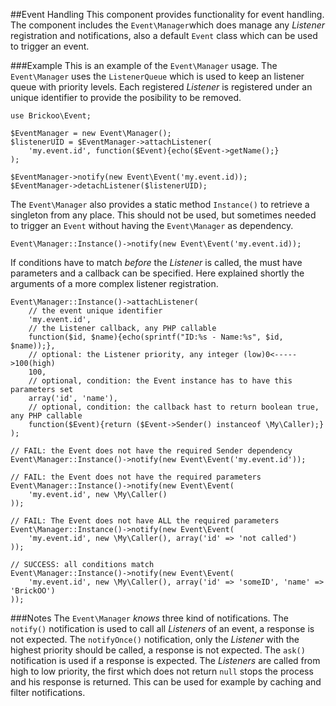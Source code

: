 ##Event Handling
This component provides functionality for event handling. 
The component includes the `Event\Manager`which does manage any *Listener* registration and notifications, 
also a default `Event` class which can be used to trigger an event.


###Example
This is an example of the `Event\Manager` usage. 
The `Event\Manager` uses the `ListenerQueue` which is used to keep an listener queue with priority levels.
Each registered *Listener* is registered under an unique identifier to provide the posibility to be removed.

    use Brickoo\Event;

    $EventManager = new Event\Manager();
    $listenerUID = $EventManager->attachListener(
        'my.event.id', function($Event){echo($Event->getName();}
    );

    $EventManager->notify(new Event\Event('my.event.id));
    $EventManager->detachListener($listenerUID);


The `Event\Manager` also provides a static method `Instance()` to retrieve a singleton from any place. 
This should not be used, but sometimes needed to trigger an `Event` without having the `Event\Manager` as dependency.

    Event\Manager::Instance()->notify(new Event\Event('my.event.id));


If conditions have to match *before* the *Listener* is called, the must have parameters and a callback can be specified. 
Here explained shortly the arguments of a more complex listener registration.

    Event\Manager::Instance()->attachListener(
        // the event unique identifier
        'my.event.id',
        // the Listener callback, any PHP callable
        function($id, $name){echo(sprintf("ID:%s - Name:%s", $id, $name));},
        // optional: the Listener priority, any integer (low)0<----->100(high)
        100,
        // optional, condition: the Event instance has to have this parameters set
        array('id', 'name'),
        // optional, condition: the callback hast to return boolean true, any PHP callable
        function($Event){return ($Event->Sender() instanceof \My\Caller);}
    );

    // FAIL: the Event does not have the required Sender dependency
    Event\Manager::Instance()->notify(new Event\Event('my.event.id'));

    // FAIL: the Event does not have the required parameters
    Event\Manager::Instance()->notify(new Event\Event(
        'my.event.id', new \My\Caller()
    ));

    // FAIL: The Event does not have ALL the required parameters
    Event\Manager::Instance()->notify(new Event\Event(
        'my.event.id', new \My\Caller(), array('id' => 'not called')
    ));

    // SUCCESS: all conditions match
    Event\Manager::Instance()->notify(new Event\Event(
        'my.event.id', new \My\Caller(), array('id' => 'someID', 'name' => 'BrickOO')
    ));


###Notes
The `Event\Manager` *knows* three kind of notifications. 
The `notify()` notification is used to call all *Listeners* of an event, a response is not expected.
The `notifyOnce()` notification, only the *Listener* with the highest priority should be called, a response is not expected.
The `ask()` notification is used if a response is expected. 
The *Listeners* are called from high to low priority, the first which does not return `null` stops the process and his response is returned. 
This can be used for example by caching and filter notifications.